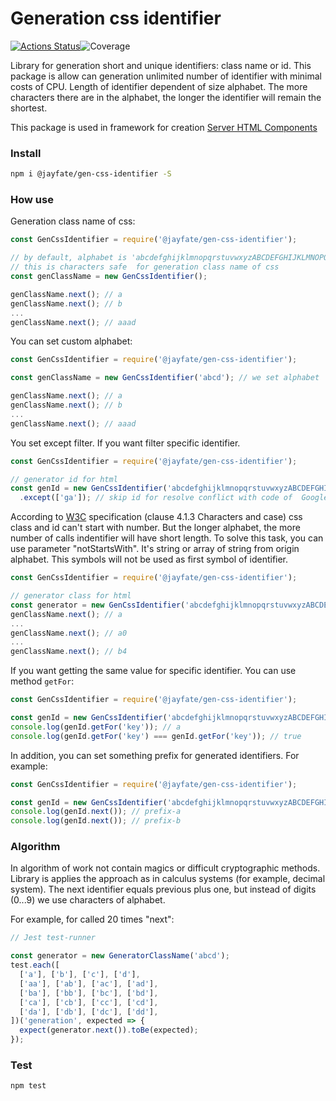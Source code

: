 # Generation css identifier

[![Actions Status](https://github.com/jayfate/gen-css-identifier/workflows/Build/badge.svg)](https://github.com/jayfate/gen-css-identifier/actions)![Coverage](https://github.com/jayfate/gen-css-identifier/blob/master/badges/coverage.svg?v1)


Library for generation short and unique identifiers: class name or id. This package is allow can generation unlimited number of identifier with minimal costs of CPU. Length of identifier dependent of size alphabet. The more characters there are in the alphabet, the longer the identifier will remain the shortest.

This package is used in framework for creation [Server HTML Components](https://www.npmjs.com/package/@jayfate/server-component)

### Install
```sh
npm i @jayfate/gen-css-identifier -S
```

### How use

Generation class name of css:
```js
const GenCssIdentifier = require('@jayfate/gen-css-identifier');

// by default, alphabet is 'abcdefghijklmnopqrstuvwxyzABCDEFGHIJKLMNOPQRSTUVWXYZ'
// this is characters safe  for generation class name of css
const genClassName = new GenCssIdentifier();

genClassName.next(); // a
genClassName.next(); // b
...
genClassName.next(); // aaad
```

You can set custom alphabet:
```js
const GenCssIdentifier = require('@jayfate/gen-css-identifier');

const genClassName = new GenCssIdentifier('abcd'); // we set alphabet

genClassName.next(); // a
genClassName.next(); // b
...
genClassName.next(); // aaad
```

You set except filter. If you want filter specific identifier.
```js
const GenCssIdentifier = require('@jayfate/gen-css-identifier');

// generator id for html
const genId = new GenCssIdentifier('abcdefghijklmnopqrstuvwxyzABCDEFGHIJKLMNOPQRSTUVWXYZ0123456789')
  .except(['ga']); // skip id for resolve conflict with code of  Google Analytics

```

According to [W3C](https://www.w3.org/TR/CSS21/syndata.html) specification (clause 4.1.3 Characters and case)  css class and id can't start with number. But the longer alphabet, the more number of calls indentifier will have short length.
To solve this task, you can use parameter "notStartsWith". It's string or array of string from origin alphabet. This symbols will not be used as first symbol of identifier.
```js
const GenCssIdentifier = require('@jayfate/gen-css-identifier');

// generator class for html
const generator = new GenCssIdentifier('abcdefghijklmnopqrstuvwxyzABCDEFGHIJKLMNOPQRSTUVWXYZ0123456789', { notStartsWith: '0123456789' }); // { notStartsWith: [ '0', '1', '2', ... ] }
genClassName.next(); // a
...
genClassName.next(); // a0
...
genClassName.next(); // b4
```

If you want getting the same value for specific identifier. You can use method `getFor`:
```js
const GenCssIdentifier = require('@jayfate/gen-css-identifier');

const genId = new GenCssIdentifier('abcdefghijklmnopqrstuvwxyzABCDEFGHIJKLMNOPQRSTUVWXYZ0123456789');
console.log(genId.getFor('key')); // a
console.log(genId.getFor('key') === genId.getFor('key')); // true
```

In addition, you can set something prefix for generated identifiers. For example:
```js
const GenCssIdentifier = require('@jayfate/gen-css-identifier');

const genId = new GenCssIdentifier('abcdefghijklmnopqrstuvwxyzABCDEFGHIJKLMNOPQRSTUVWXYZ0123456789', { prefix: 'prefix-' });
console.log(genId.next()); // prefix-a
console.log(genId.next()); // prefix-b
```

### Algorithm
In algorithm of work not contain magics or difficult cryptographic methods. Library is applies the approach as in calculus systems (for example, decimal system). The next identifier equals previous plus one, but instead of digits (0...9) we use characters of alphabet.

For example, for called 20 times  "next":
```js
// Jest test-runner

const generator = new GeneratorClassName('abcd');
test.each([
  ['a'], ['b'], ['c'], ['d'],
  ['aa'], ['ab'], ['ac'], ['ad'],
  ['ba'], ['bb'], ['bc'], ['bd'],
  ['ca'], ['cb'], ['cc'], ['cd'],
  ['da'], ['db'], ['dc'], ['dd'],
])('generation', expected => {
  expect(generator.next()).toBe(expected);
});
```

### Test
```sh
npm test
```